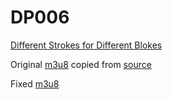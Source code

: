 # DP006

[Different Strokes for Different Blokes][1]

Original [m3u8][2] copied from [source][3]

Fixed [m3u8][4]

  [1]: https://bulbapedia.bulbagarden.net/wiki/DP006
  [2]: https://raw.githubusercontent.com/pkmntv/episodes/master/DP006/1006---different-strokes-b7dd95a50aa8ffe3db327334d390633818e4f711.m3u8
  [3]: https://s2.content.video.llnw.net/smedia/4953336d7f544f678a12270b176ea386/sX/V6EbWaIzIxKCl8tpDWgcRred5T61FLqJmJZS7_7n0/1006---different-strokes-b7dd95a50aa8ffe3db327334d390633818e4f711.m3u8
  [4]: https://raw.githubusercontent.com/pkmntv/episodes/master/DP006/1006---different-strokes-b7dd95a50aa8ffe3db327334d390633818e4f711-fixed.m3u8